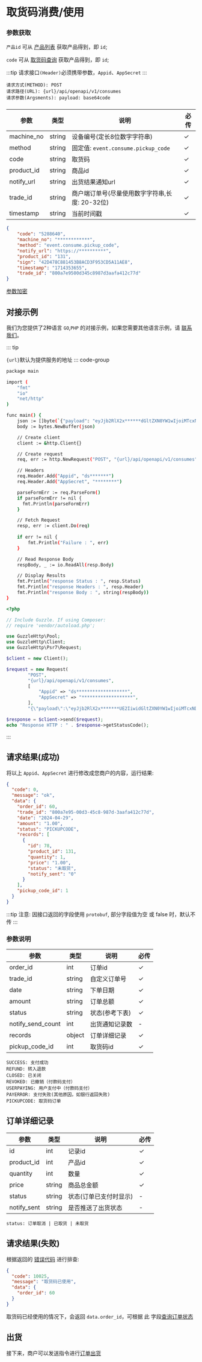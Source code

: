 # 取货码消费/使用

### 参数获取

`产品id` 可从 [产品列表](list_products.md) 获取产品得到，即 `id`;

`code` 可从 [取货码查询](pickup_code_get.md) 获取产品得到，即 `id`;

:::tip
请求接口`(Header)`必须携带参数，`Appid`、`AppSecret`
:::

```
请求方式(METHOD): POST
请求路径(URL): {url}/api/openapi/v1/consumes
请求参数(Argsments): payload: base64code
```

### <Badge type="danger" text="Payload" />

| 参数       | 类型   | 说明                                           | 必传 |
| ---------- | ------ | ---------------------------------------------- | ---- |
| machine_no | string | 设备编号(定长8位数字字符串)                    | ✓    |
| method     | string | 固定值: `event.consume.pickup_code`            | ✓    |
| code       | string | 取货码                                         | ✓    |
| product_id | string | 商品id                                         | ✓    |
| notify_url | string | 出货结果通知url                                | ✓    |
| trade_id   | string | 商户端订单号(尽量使用数字字符串,长度: 20-32位) | ✓    |
| timestamp  | string | 当前时间戳                                     | ✓    |

```json
{
	"code": "5288640",
	"machine_no": "************",
	"method": "event.consume.pickup_code",
	"notify_url": "https://**********",
	"product_id": "131",
	"sign": "42D478C881453B8ACD3F953CD5A11AE8",
	"timestamp": "1714353655",
	"trade_id": "800a7e9500d345c8987d3aafa412c77d"
}
```

[参数加密](access_sign.md)

## 对接示例

我们为您提供了2种语言 `GO`,`PHP` 的对接示例，如果您需要其他语言示例，请 [联系我们](support.md)。

::: tip

`{url}`默认为提供服务的地址
::: code-group

```sh [GO]
package main

import (
	"fmt"
	"io"
	"net/http"
)

func main() {
	json := []byte(`{"payload": "eyJjb2RlX2x******dGltZXN0YW1wIjoiMTcxNDE4OTI5OCJ9"}`)
	body := bytes.NewBuffer(json)

	// Create client
	client := &http.Client{}

	// Create request
	req, err := http.NewRequest("POST", "{url}/api/openapi/v1/consumes", body)

	// Headers
	req.Header.Add("Appid", "ds*******")
	req.Header.Add("AppSecret", "********")

	parseFormErr := req.ParseForm()
	if parseFormErr != nil {
	  fmt.Println(parseFormErr)    
	}

	// Fetch Request
	resp, err := client.Do(req)
	
	if err != nil {
		fmt.Println("Failure : ", err)
	}

	// Read Response Body
	respBody, _ := io.ReadAll(resp.Body)

	// Display Results
	fmt.Println("response Status : ", resp.Status)
	fmt.Println("response Headers : ", resp.Header)
	fmt.Println("response Body : ", string(respBody))
}
```

```php [PHP]
<?php

// Include Guzzle. If using Composer:
// require 'vendor/autoload.php';

use GuzzleHttp\Pool;
use GuzzleHttp\Client;
use GuzzleHttp\Psr7\Request;

$client = new Client();

$request = new Request(
        "POST",
        "{url}/api/openapi/v1/consumes",
        [
            "Appid" => "ds*******************",
            "AppSecret" => "*******************",
        ],
        "{\"payload\":\"eyJjb2RlX2x*******UE2IiwidGltZXN0YW1wIjoiMTcxNDE4OTI5OCJ9\"}");

$response = $client->send($request);
echo "Response HTTP : " . $response->getStatusCode();
```

:::

## 请求结果(成功)

将以上 `Appid`、`AppSecret` 进行修改成您商户的内容，运行结果:

```json
{
  "code": 0,
  "message": "ok",
  "data": {
    "order_id": 60,
    "trade_id": "800a7e95-00d3-45c8-987d-3aafa412c77d",
    "date": "2024-04-29",
    "amount": "1.00",
    "status": "PICKUPCODE",
    "records": [
      {
        "id": 78,
        "product_id": 131,
        "quantity": 1,
        "price": "1.00",
        "status": "未取货",
        "notify_sent": "0"
      }
    ],
    "pickup_code_id": 1
  }
}
```



:::tip
注意: 因接口返回的字段使用 ``protobuf``, 部分字段值为空 或 false 时，默认不传
:::

### 参数说明

| 参数              | 类型   | 说明           | 必传 |
| ----------------- | ------ | -------------- | ---- |
| order_id          | int    | 订单id         | ✓    |
| trade_id          | string | 自定义订单号   | ✓    |
| date              | string | 下单日期       | ✓    |
| amount            | string | 订单总额       | ✓    |
| status            | string | 状态(参考下表) | ✓    |
| notify_send_count | int    | 出货通知记录数 | -    |
| records           | object | 订单详细记录   | ✓    |
| pickup_code_id    | int    | 取货码id       | ✓    |


```
SUCCESS: 支付成功
REFUND: 转入退款
CLOSED: 已关闭
REVOKED: 已撤销（付款码支付）
USERPAYING: 用户支付中（付款码支付）
PAYERROR: 支付失败(其他原因，如银行返回失败)
PICKUPCODE: 取货码订单
```


## 订单详细记录

| 参数        | 类型   | 说明                   | 必传 |
| ----------- | ------ | ---------------------- | ---- |
| id          | int    | 记录id                 | ✓    |
| product_id  | int    | 产品id                 | ✓    |
| quantity    | int    | 数量                   | ✓    |
| price       | string | 商品总金额             | ✓    |
| status      | string | 状态(订单已支付时显示) | -    |
| notify_sent | string | 是否推送了出货状态     | -    |

```
status: 订单取消 | 已取货 | 未取货
```


## 请求结果(失败)

根据返回的 [错误代码](error_code.md) 进行排查:

```json
{
  "code": 10025,
  "message": "取货码已使用",
  "data": {
    "order_id": 60
  }
}
```

取货码已经使用的情况下，会返回 `data.order_id`，可根据 此 字段[查询订单状态](order_get)

## 出货

接下来，商户可以发送指令进行[订单出货](delivery_put)
